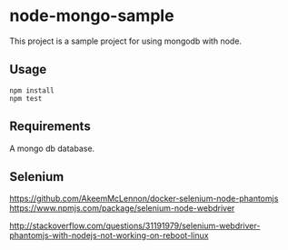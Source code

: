# node-mongo-sample

This project is a sample project for using mongodb with node.

## Usage

```
npm install
npm test
```

## Requirements

A mongo db database.

## Selenium

https://github.com/AkeemMcLennon/docker-selenium-node-phantomjs
https://www.npmjs.com/package/selenium-node-webdriver

http://stackoverflow.com/questions/31191979/selenium-webdriver-phantomjs-with-nodejs-not-working-on-reboot-linux
